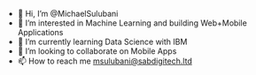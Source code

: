 - 👋 Hi, I’m @MichaelSulubani
- 👀 I’m interested in Machine Learning and building Web+Mobile Applications
- 🌱 I’m currently learning Data Science with IBM
- 💞️ I’m looking to collaborate on Mobile Apps
- 📫 How to reach me msulubani@sabdigitech.ltd

<!---
MichaelSulubani/MichaelSulubani is a ✨ special ✨ repository because its `README.md` (this file) appears on your GitHub profile.
You can click the Preview link to take a look at your changes.
--->
